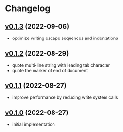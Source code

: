 # Changelog
## [v0.1.3](https://github.com/itchyny/json2yaml/compare/v0.1.2..v0.1.3) (2022-09-06)
* optimize writing escape sequences and indentations

## [v0.1.2](https://github.com/itchyny/json2yaml/compare/v0.1.1..v0.1.2) (2022-08-29)
* quote multi-line string with leading tab character
* quote the marker of end of document

## [v0.1.1](https://github.com/itchyny/json2yaml/compare/v0.1.0..v0.1.1) (2022-08-27)
* improve performance by reducing write system calls

## [v0.1.0](https://github.com/itchyny/json2yaml/compare/ab3b812..v0.1.0) (2022-08-27)
* initial implementation
